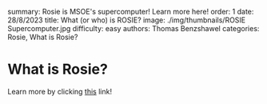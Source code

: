 summary: Rosie is MSOE's supercomputer! Learn more here!
order: 1
date: 28/8/2023
title: What (or who) is ROSIE?
image: ./img/thumbnails/ROSIE Supercomputer.jpg
difficulty: easy
authors: Thomas Benzshawel
categories: Rosie, What is Rosie?



# What is Rosie?

Learn more by clicking [this](https://www.msoe.edu/about-msoe/news/details/meet-rosie/) link!